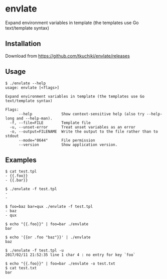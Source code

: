 # envlate
Expand environment variables in template (the templates use Go text/template syntax)

## Installation

Download from https://github.com/tkuchiki/envlate/releases

## Usage

```shell
$ ./envlate --help
usage: envlate [<flags>]

Expand environment variables in template (the templates use Go text/template syntax)

Flags:
      --help             Show context-sensitive help (also try --help-long and --help-man).
  -f, --file=FILE        Template file
  -u, --unset-error      Treat unset variables as an error
  -o, --output=FILENAME  Write the output to the file rather than to stdout
      --mode="0644"      File permission
      --version          Show application version.
```

## Examples

```shell
$ cat test.tpl
- {{.foo}}
- {{.bar}}

$ ./envlate -f test.tpl
-
-

$ foo=baz bar=qux ./envlate -f test.tpl
- baz
- qux

$ echo "{{.foo}}" | foo=bar ./envlate
bar

$ echo '{{or .foo "baz"}}' | ./envlate
baz

$ ./envlate -f test.tpl -u
2017/02/11 21:52:35 line 1 char 4 : no entry for key `foo`

$ echo "{{.foo}}" | foo=bar ./envlate -o test.txt
$ cat test.txt
bar
```
